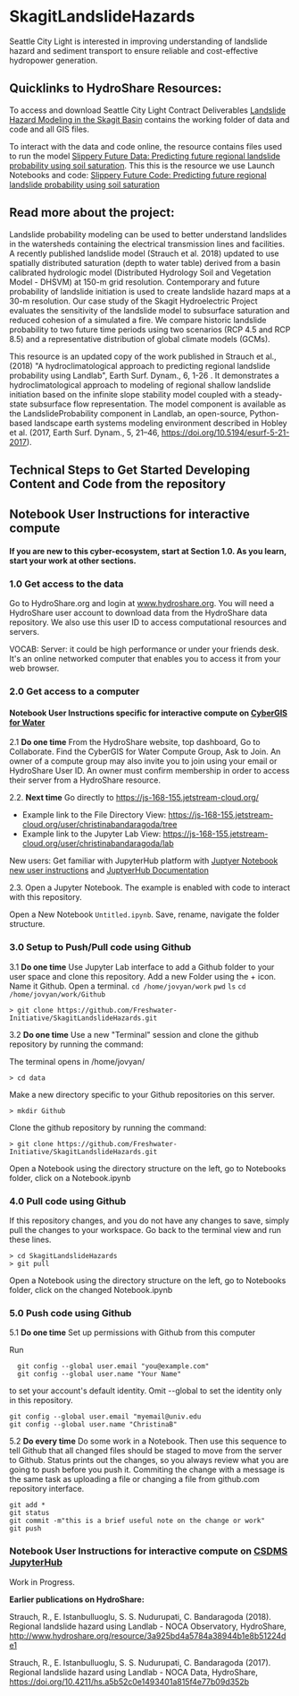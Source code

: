 # SkagitLandslideHazards
Seattle City Light is interested in improving understanding of landslide hazard and sediment transport to ensure reliable and cost-effective hydropower generation.

## Quicklinks to HydroShare Resources:
To access and download Seattle City Light Contract Deliverables [Landslide Hazard Modeling in the Skagit Basin](https://www.hydroshare.org/resource/70d746c7da584ae6bd2f88deb5a4c188/)
contains the working folder of data and code and all GIS files.

To interact with the data and code online, the resource contains files used to run the model 
[Slippery Future Data: Predicting future regional landslide probability using soil saturation](https://www.hydroshare.org/resource/01b486f301864828ba2cd9ab7ac77c4e/).  This this is the resource we use Launch Notebooks and code: [Slippery Future Code: Predicting future regional landslide probability using soil saturation](https://www.hydroshare.org/resource/4cac25933f6448409cab97b293129b4f/)


## Read more about the project:
Landslide probability modeling can be used to better understand landslides in the watersheds containing the electrical transmission lines and facilities. A recently published landslide model (Strauch et al. 2018) updated to use spatially distributed saturation (depth to water table) derived from a basin calibrated hydrologic model (Distributed Hydrology Soil and Vegetation Model - DHSVM) at 150-m grid resolution. Contemporary and future probability of landslide initiation is used to create landslide hazard maps at a 30-m resolution. Our case study of the Skagit Hydroelectric Project evaluates the sensitivity of the landslide model to subsurface saturation and reduced cohesion of a simulated a fire. We compare historic landslide probability to two future time periods using two scenarios (RCP 4.5 and RCP 8.5) and a representative distribution of global climate models (GCMs).

This resource is an updated copy of the work published in Strauch et al., (2018) "A hydroclimatological approach to predicting regional landslide probability using Landlab", Earth Surf. Dynam., 6, 1-26 . It demonstrates a hydroclimatological approach to modeling of regional shallow landslide initiation based on the infinite slope stability model coupled with a steady-state subsurface flow representation. The model component is available as the LandslideProbability component in Landlab, an open-source, Python-based landscape earth systems modeling environment described in Hobley et al. (2017, Earth Surf. Dynam., 5, 21–46, https://doi.org/10.5194/esurf-5-21-2017). 

## Technical Steps to Get Started Developing Content and Code from the repository

## Notebook User Instructions for interactive compute 

#### If you are new to this cyber-ecosystem, start at Section 1.0. As you learn, start your work at other sections.

### 1.0 Get access to the data
Go to HydroShare.org and login at www.hydroshare.org. You will need a HydroShare user account to download data from the HydroShare data repository.  We also use this user ID to access computational resources and servers. 

VOCAB: Server: it could be high performance or under your friends desk.  It's an online networked computer that enables you to access it from your web browser. 

### 2.0 Get access to a computer

#### Notebook User Instructions specific for interactive compute on [CyberGIS for Water](https://www.hydroshare.org/group/157)

2.1 **Do one time** From the HydroShare website, top dashboard, Go to Collaborate. Find the CyberGIS for Water Compute Group, Ask to Join. An owner of a compute group may also invite you to join using your email or HydroShare User ID.  An owner must confirm membership in order to access their server from a HydroShare resource.

2.2. **Next time** Go directly to https://js-168-155.jetstream-cloud.org/

- Example link to the File Directory View: https://js-168-155.jetstream-cloud.org/user/christinabandaragoda/tree
- Example link to the Jupyter Lab View: https://js-168-155.jetstream-cloud.org/user/christinabandaragoda/lab

New users: Get familiar with JupyterHub platform with [Juptyer Notebook new user instructions](   ) and [JuptyerHub Documentation](https://jupyterhub.readthedocs.io/en/stable/index.html)

2.3. Open a Jupyter Notebook.  The example is enabled with code to interact with this repository.  

Open a New Notebook  `Untitled.ipynb`.  Save, rename, navigate the folder structure.  

### 3.0 Setup to Push/Pull code using Github
3.1 **Do one time** Use Jupyter Lab interface to add a Github folder to your user space and clone this repository. 
Add a new Folder using the + icon. Name it Github. 
Open a terminal. 
`cd /home/jovyan/work`
`pwd`
`ls`
`cd /home/jovyan/work/Github`
```
> git clone https://github.com/Freshwater-Initiative/SkagitLandslideHazards.git

```

3.2 **Do one time**  Use a new "Terminal" session and clone the github repository by running the command:

The terminal opens in /home/jovyan/

```
> cd data

```
Make a new directory specific to your Github repositories on this server. 

```
> mkdir Github   

```
Clone the github repository by running the command:

```
> git clone https://github.com/Freshwater-Initiative/SkagitLandslideHazards.git

```
Open a Notebook using the directory structure on the left, go to Notebooks folder, click on a Notebook.ipynb

### 4.0 Pull code using Github

If this repository changes, and you do not have any changes to save, simply pull the changes to your workspace.
Go back to the terminal view and run these lines.

```
> cd SkagitLandslideHazards
> git pull
```
Open a Notebook using the directory structure on the left, go to Notebooks folder, click on the changed Notebook.ipynb

### 5.0 Push code using Github
5.1 **Do one time** Set up permissions with Github from this computer

Run
```
  git config --global user.email "you@example.com"
  git config --global user.name "Your Name"
```
to set your account's default identity.
Omit --global to set the identity only in this repository.
```
git config --global user.email "myemail@univ.edu
git config --global user.name "ChristinaB"
```
5.2 **Do every time**  Do some work in a Notebook. Then use this sequence to tell Github that all changed files should be staged to move from the server to Github. Status prints out the changes, so you always review what you are going to push before you push it. Commiting the change with a message is the same task as uploading a file or changing a file from github.com repository interface.  
```
git add *
git status
git commit -m"this is a brief useful note on the change or work"
git push
```

### Notebook User Instructions for interactive compute on [CSDMS JupyterHub](https://www)
Work in Progress.



**Earlier publications on HydroShare:**

Strauch, R., E. Istanbulluoglu, S. S. Nudurupati, C. Bandaragoda (2018). Regional landslide hazard using Landlab - NOCA Observatory, HydroShare, http://www.hydroshare.org/resource/3a925bd4a5784a38944b1e8b51224de1

Strauch, R., E. Istanbulluoglu, S. S. Nudurupati, C. Bandaragoda (2017). Regional landslide hazard using Landlab - NOCA Data, HydroShare, https://doi.org/10.4211/hs.a5b52c0e1493401a815f4e77b09d352b
